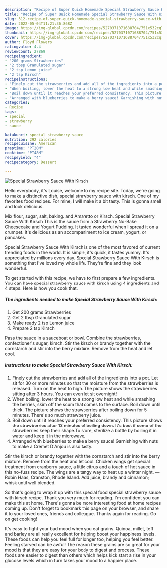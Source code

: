```yaml
---
description: "Recipe of Super Quick Homemade Special Strawberry Sauce With Kirsch"
title: "Recipe of Super Quick Homemade Special Strawberry Sauce With Kirsch"
slug: 312-recipe-of-super-quick-homemade-special-strawberry-sauce-with-kirsch
date: 2022-05-04T11:21:36.868Z
image: https://img-global.cpcdn.com/recipes/5270371071688704/751x532cq70/special-strawberry-sauce-with-kirsch-recipe-main-photo.jpg
thumbnail: https://img-global.cpcdn.com/recipes/5270371071688704/751x532cq70/special-strawberry-sauce-with-kirsch-recipe-main-photo.jpg
cover: https://img-global.cpcdn.com/recipes/5270371071688704/751x532cq70/special-strawberry-sauce-with-kirsch-recipe-main-photo.jpg
author: Floyd Flowers
ratingvalue: 4.4
reviewcount: 27869
recipeingredient:
- "200 grams Strawberries"
- "2 tbsp Granulated sugar"
- "2 tsp Lemon juice"
- "2 tsp Kirsch"
recipeinstructions:
- "Finely cut the strawberries and add all of the ingredients into a pot. Let sit for 30 or more minutes so that the moisture from the strawberries is released. Turn on the heat to high. The picture shows the strawberries sitting after 3 hours. You can even let sit overnight!"
- "When boiling, lower the heat to a strong low heat and while smashing the berries, skim off the scum that comes to the surface. Boil down until thick. The picture shows the strawberries after boiling down for 5 minutes. There&#39;s so much strawberry juice."
- "Boil down until it reaches your preferred consistency. This picture shows the strawberries after 13 minutes of boiling down. It&#39;s best if some of the strawberries keep their shape.To store, sterilize a bottle by boiling it in water and keep it in the microwave."
- "Arranged with blueberries to make a berry sauce! Garnishing with nuts to make a Cremet D&#39;Anjou is also tasty."
categories:
- Recipe
tags:
- special
- strawberry
- sauce

katakunci: special strawberry sauce 
nutrition: 292 calories
recipecuisine: American
preptime: "PT20M"
cooktime: "PT48M"
recipeyield: "4"
recipecategory: Dessert

---
```



![Special Strawberry Sauce With Kirsch](https://img-global.cpcdn.com/recipes/5270371071688704/751x532cq70/special-strawberry-sauce-with-kirsch-recipe-main-photo.jpg)

Hello everybody, it's Louise, welcome to my recipe site. Today, we're going to make a distinctive dish, special strawberry sauce with kirsch. One of my favorites food recipes. For mine, I will make it a bit tasty. This is gonna smell and look delicious.

Mix flour, sugar, salt, baking. and Amaretto or Kirsch. Special Strawberry Sauce With Kirsch This is the sauce from a Strawberry No-Bake Cheesecake and Yogurt Pudding. It tasted wonderful when I spread it on a crumpet. It&#39;s delicious as an accompaniment to ice cream, yogurt, or pancakes.

Special Strawberry Sauce With Kirsch is one of the most favored of current trending foods in the world. It is simple, it's quick, it tastes yummy. It's appreciated by millions every day. Special Strawberry Sauce With Kirsch is something that I've loved my whole life. They're fine and they look wonderful.


To get started with this recipe, we have to first prepare a few ingredients. You can have special strawberry sauce with kirsch using 4 ingredients and 4 steps. Here is how you cook that.

<!--inarticleads1-->

##### The ingredients needed to make Special Strawberry Sauce With Kirsch:

1. Get 200 grams Strawberries
1. Get 2 tbsp Granulated sugar
1. Make ready 2 tsp Lemon juice
1. Prepare 2 tsp Kirsch


Pass the sauce in a sauceboat or bowl. Combine the strawberries, confectioner&#39;s sugar, kirsch. Stir the kirsch or brandy together with the cornstarch and stir into the berry mixture. Remove from the heat and let cool. 

<!--inarticleads2-->

##### Instructions to make Special Strawberry Sauce With Kirsch:

1. Finely cut the strawberries and add all of the ingredients into a pot. Let sit for 30 or more minutes so that the moisture from the strawberries is released. Turn on the heat to high. The picture shows the strawberries sitting after 3 hours. You can even let sit overnight!
1. When boiling, lower the heat to a strong low heat and while smashing the berries, skim off the scum that comes to the surface. Boil down until thick. The picture shows the strawberries after boiling down for 5 minutes. There&#39;s so much strawberry juice.
1. Boil down until it reaches your preferred consistency. This picture shows the strawberries after 13 minutes of boiling down. It&#39;s best if some of the strawberries keep their shape.To store, sterilize a bottle by boiling it in water and keep it in the microwave.
1. Arranged with blueberries to make a berry sauce! Garnishing with nuts to make a Cremet D&#39;Anjou is also tasty.


Stir the kirsch or brandy together with the cornstarch and stir into the berry mixture. Remove from the heat and let cool. Chicken wings get special treatment from cranberry sauce, a little citrus and a touch of hot sauce in this no-fuss recipe. The wings are a tangy way to heat up a winter night. —Robin Haas, Cranston, Rhode Island. Add juice, brandy and cinnamon; whisk until well blended. 

So that's going to wrap it up with this special food special strawberry sauce with kirsch recipe. Thank you very much for reading. I'm confident you can make this at home. There's gonna be more interesting food at home recipes coming up. Don't forget to bookmark this page on your browser, and share it to your loved ones, friends and colleague. Thanks again for reading. Go on get cooking!

It's easy to fight your bad mood when you eat grains. Quinoa, millet, teff and barley are all really excellent for helping boost your happiness levels. These foods can help you feel full for longer too, helping you feel better. Feeling starved can be awful! The reason these grains are so great for your mood is that they are easy for your body to digest and process. These foods are easier to digest than others which helps kick start a rise in your glucose levels which in turn takes your mood to a happier place.
